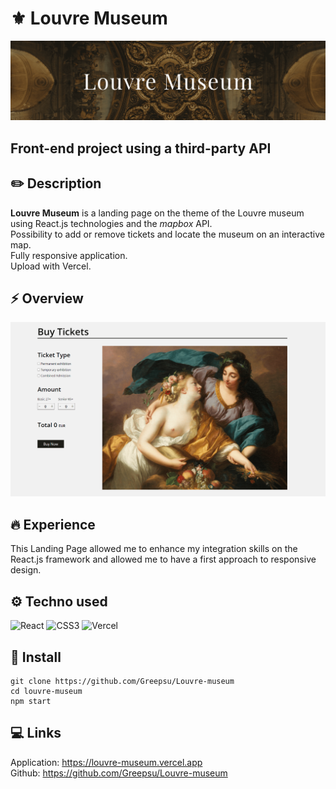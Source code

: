 # ⚜️ Louvre Museum

![louvre-museum app header](src/assets/images/louvrereadmeheader.png)

## Front-end project using a third-party API

## ✏️ Description

**Louvre Museum** is a landing page on the theme of the Louvre museum using React.js technologies and the _mapbox_ API. <br/>
Possibility to add or remove tickets and locate the museum on an interactive map.<br/>
Fully responsive application. <br/>
Upload with Vercel.

## ⚡️ Overview

![louvre-museum app overview](src/assets/images/louvre-overview.png)

## 🔥 Experience

This Landing Page allowed me to enhance my integration skills on the React.js framework and allowed me to have a first approach to responsive design.

## ⚙️ Techno used

<img alt="React" src="https://img.shields.io/badge/-React-45b8d8?style=flat-square&logo=react&logoColor=white" /> <img alt="CSS3" src="https://img.shields.io/badge/-CSS3-1572B6?style=flat-square&logo=CSS3&logoColor=white" /> <img alt="Vercel" src="https://img.shields.io/badge/-Vercel-f1f1f1?style=flat-square&logo=Vercel&logoColor=000000" />

## 🔧 Install

```
git clone https://github.com/Greepsu/Louvre-museum
cd louvre-museum
npm start
```

## 💻 Links

Application: https://louvre-museum.vercel.app <br/>
Github: https://github.com/Greepsu/Louvre-museum

